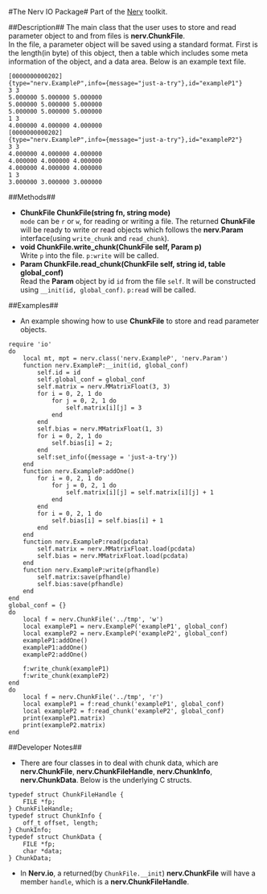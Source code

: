 #The Nerv IO Package#
Part of the [Nerv](../README.md) toolkit.

##Description##
The main class that the user uses to store and read parameter object to and from files is __nerv.ChunkFile__.  
In the file, a parameter object will be saved using a standard format. First is the length(in byte) of this object, then a table which includes some meta information of the object, and a data area. Below is an example text file.  
```
[0000000000202]
{type="nerv.ExampleP",info={message="just-a-try"},id="exampleP1"}
3 3
5.000000 5.000000 5.000000 
5.000000 5.000000 5.000000 
5.000000 5.000000 5.000000 
1 3
4.000000 4.000000 4.000000 
[0000000000202]
{type="nerv.ExampleP",info={message="just-a-try"},id="exampleP2"}
3 3
4.000000 4.000000 4.000000 
4.000000 4.000000 4.000000 
4.000000 4.000000 4.000000 
1 3
3.000000 3.000000 3.000000 
```

##Methods##
* __ChunkFile ChunkFile(string fn, string mode)__  
`mode` can be `r` or `w`, for reading or writing a file. The returned __ChunkFile__ will be ready to write or read objects which follows the __nerv.Param__ interface(using `write_chunk` and `read_chunk`). 
* __void ChunkFile.write_chunk(ChunkFile self, Param p)__  
Write `p` into the file. `p:write` will be called.
* __Param ChunkFile.read_chunk(ChunkFile self, string id, table global_conf)__  
Read the __Param__ object by id `id` from the file `self`. It will be constructed using `__init(id, global_conf)`. `p:read` will be called.

##Examples##
* An example showing how to use __ChunkFile__ to store and read parameter objects.
```
require 'io'
do
    local mt, mpt = nerv.class('nerv.ExampleP', 'nerv.Param')
    function nerv.ExampleP:__init(id, global_conf)
        self.id = id
        self.global_conf = global_conf
        self.matrix = nerv.MMatrixFloat(3, 3)
        for i = 0, 2, 1 do
            for j = 0, 2, 1 do
                self.matrix[i][j] = 3
            end
        end
        self.bias = nerv.MMatrixFloat(1, 3)
        for i = 0, 2, 1 do
            self.bias[i] = 2;
        end
        self:set_info({message = 'just-a-try'})
    end
    function nerv.ExampleP:addOne()
        for i = 0, 2, 1 do
            for j = 0, 2, 1 do
                self.matrix[i][j] = self.matrix[i][j] + 1
            end
        end
        for i = 0, 2, 1 do
            self.bias[i] = self.bias[i] + 1
        end
    end
    function nerv.ExampleP:read(pcdata)
        self.matrix = nerv.MMatrixFloat.load(pcdata)
        self.bias = nerv.MMatrixFloat.load(pcdata)
    end
    function nerv.ExampleP:write(pfhandle)
        self.matrix:save(pfhandle) 
        self.bias:save(pfhandle)
    end
end
global_conf = {}
do
    local f = nerv.ChunkFile('../tmp', 'w')
    local exampleP1 = nerv.ExampleP('exampleP1', global_conf)
    local exampleP2 = nerv.ExampleP('exampleP2', global_conf)
    exampleP1:addOne() 
    exampleP1:addOne()
    exampleP2:addOne()

    f:write_chunk(exampleP1)
    f:write_chunk(exampleP2)
end
do
    local f = nerv.ChunkFile('../tmp', 'r')
    local exampleP1 = f:read_chunk('exampleP1', global_conf)
    local exampleP2 = f:read_chunk('exampleP2', global_conf)
    print(exampleP1.matrix)
    print(exampleP2.matrix)
end
```

##Developer Notes##
* There are four classes in to deal with chunk data, which are __nerv.ChunkFile__, __nerv.ChunkFileHandle__, __nerv.ChunkInfo__, __nerv.ChunkData__. Below is the underlying C structs.
```
typedef struct ChunkFileHandle {
    FILE *fp;
} ChunkFileHandle;
typedef struct ChunkInfo {
    off_t offset, length;
} ChunkInfo;
typedef struct ChunkData {
    FILE *fp;
    char *data;
} ChunkData;
```
* In __Nerv.io__, a returned(by `ChunkFile.__init`) __nerv.ChunkFile__ will have a member `handle`, which is a __nerv.ChunkFileHandle__.  